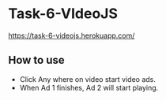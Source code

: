 # Task-6-VIdeoJS
https://task-6-videojs.herokuapp.com/

<h2>How to use</h2>
<ul>
  <li>Click Any where on video start video ads.</li>
  <li>When Ad 1 finishes, Ad 2 will start playing.</li>
</ul>
